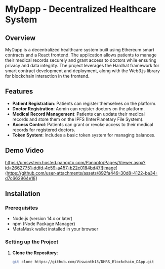 # MyDapp - Decentralized Healthcare System

## Overview
MyDapp is a decentralized healthcare system built using Ethereum smart contracts and a React frontend. The application allows patients to manage their medical records securely and grant access to doctors while ensuring privacy and data integrity. The project leverages the Hardhat framework for smart contract development and deployment, along with the Web3.js library for blockchain interaction in the frontend.

## Features
- **Patient Registration**: Patients can register themselves on the platform.
- **Doctor Registration**: Admin can register doctors on the platform.
- **Medical Record Management**: Patients can update their medical records and store them on the IPFS (InterPlanetary File System).
- **Access Control**: Patients can grant or revoke access to their medical records for registered doctors.
- **Token System**: Includes a basic token system for managing balances.

## Demo Video
https://umsystem.hosted.panopto.com/Panopto/Pages/Viewer.aspx?id=26627751-ddfd-4c59-a457-b22c0184bd47![image](https://github.com/user-attachments/assets/892fa449-30d8-4122-ba34-d7c662964e18)


## Installation

### Prerequisites
- Node.js (version 14.x or later)
- npm (Node Package Manager)
- MetaMask wallet installed in your browser

### Setting up the Project
1. **Clone the Repository**:
   ```bash
   git clone https://github.com/Viswanth13/DHRS_Blockchain_DApp.git

